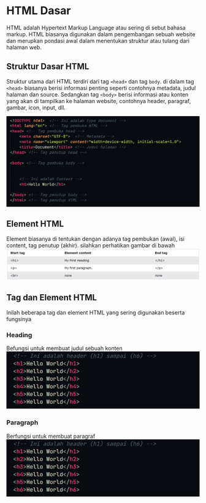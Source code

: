# HTML Dasar
HTML adalah Hypertext Markup Language atau sering di sebut bahasa markup. HTML biasanya digunakan dalam pengembangan sebuah website dan merupkan pondasi awal dalam menentukan struktur atau tulang dari halaman web.


## Struktur Dasar HTML 
Struktur utama dari HTML terdiri dari tag `<head>` dan tag `body`. di dalam tag `<head>` biasanya berisi informasi penting seperti contohnya metadata, judul halaman dan source. Sedangkan tag `<body>` berisi informasi atau konten yang akan di tampilkan ke halaman website, contohnya header, paragraf, gambar, icon, input, dll. 

<img src="img/img-1.png"/>

## Element HTML
Element biasanya di tentukan dengan adanya tag pembukan (awal), isi content, tag penutup (akhir). silahkan perhatikan gambar di bawah
<img src="img/img-2.png"/>


## Tag dan Element HTML
Inilah beberapa tag dan element HTML yang sering digunakan beserta fungsinya

### Heading
Befungsi untuk membuat judul sebuah konten <br>
<img src="img/img-3.png"/>

### Paragraph
Berfungsi untuk membuat paragraf <br>
<img src="img/img-3.png"/>


